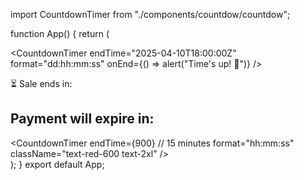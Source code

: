 import CountdownTimer from "./components/countdow/countdow";

function App() {
  return (
    <div className="p-4">
      <CountdownTimer endTime={180} format="hh:mm:ss" />
      <CountdownTimer
        endTime="2025-04-10T18:00:00Z"
        format="dd:hh:mm:ss"
        onEnd={() => alert("Time's up! 🎉")}
      />
      <CountdownTimer
        endTime="2025-05-01T12:00:00Z"
        format="dd:hh:mm:ss"
        className="text-2xl font-semibold"
      />
      <div className="bg-red-500 text-white p-4 text-center">
        <p>⏳ Sale ends in:</p>
        <CountdownTimer endTime={3600} format="hh:mm:ss" />
      </div>
      <div className="bg-white dark:bg-gray-800 p-6 rounded shadow">
        <h2 className="text-xl font-bold mb-2">Payment will expire in:</h2>
        <CountdownTimer
          endTime={900} // 15 minutes
          format="hh:mm:ss"
          className="text-red-600 text-2xl"
        />
      </div>
    </div>
  );
}
export default App;
